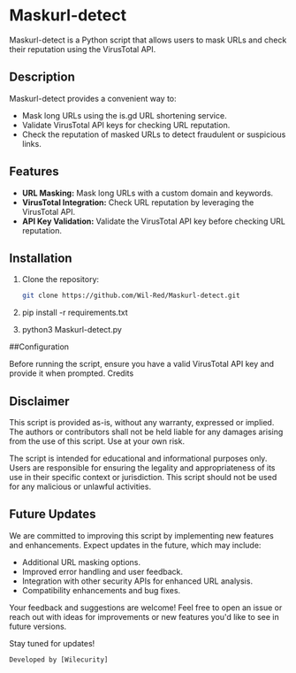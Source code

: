 # Maskurl-detect 


Maskurl-detect  is a Python script that allows users to mask URLs and check their reputation using the VirusTotal API.

## Description

Maskurl-detect provides a convenient way to:
- Mask long URLs using the is.gd URL shortening service.
- Validate VirusTotal API keys for checking URL reputation.
- Check the reputation of masked URLs to detect fraudulent or suspicious links.

## Features

- **URL Masking:** Mask long URLs with a custom domain and keywords.
- **VirusTotal Integration:** Check URL reputation by leveraging the VirusTotal API.
- **API Key Validation:** Validate the VirusTotal API key before checking URL reputation.

## Installation

1. Clone the repository:
   ```bash
   git clone https://github.com/Wil-Red/Maskurl-detect.git


2. pip install -r requirements.txt


3. python3 Maskurl-detect.py


##Configuration

Before running the script, ensure you have a valid VirusTotal API key and provide it when prompted.
Credits


## Disclaimer

This script is provided as-is, without any warranty, expressed or implied. The authors or contributors shall not be held liable for any damages arising from the use of this script. Use at your own risk.

The script is intended for educational and informational purposes only. Users are responsible for ensuring the legality and appropriateness of its use in their specific context or jurisdiction. This script should not be used for any malicious or unlawful activities.


## Future Updates

We are committed to improving this script by implementing new features and enhancements. Expect updates in the future, which may include:

- Additional URL masking options.
- Improved error handling and user feedback.
- Integration with other security APIs for enhanced URL analysis.
- Compatibility enhancements and bug fixes.

Your feedback and suggestions are welcome! Feel free to open an issue or reach out with ideas for improvements or new features you'd like to see in future versions.

Stay tuned for updates!

    Developed by [Wilecurity]
  
